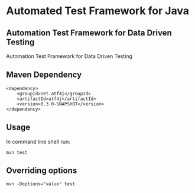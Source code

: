 # Automated Test Framework for Java

## Automation Test Framework for Data Driven Testing

Automation Test Framework for Data Driven Testing

## Maven Dependency

	<dependency>
		<groupId>net.atf4j</groupId>
		<artifactId>atf4j</artifactId>
		<version>0.3.0-SNAPSHOT</version>
	</dependency>

## Usage

In command line shell run:

    mvn test

## Overriding options

    mvn -Doptions="value" test
